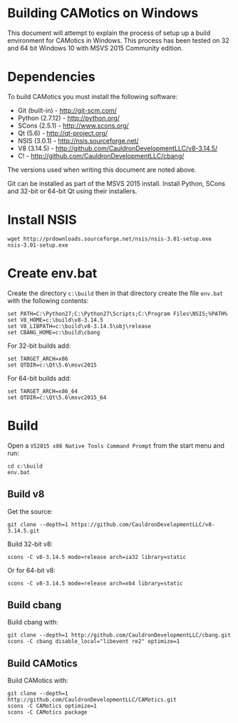 Building CAMotics on Windows
============================
This document will attempt to explain the process of setup up a build
environment for CAMotics in Windows.  This process has been tested on 32 and
64 bit Windows 10 with MSVS 2015 Community edition.

# Dependencies
To build CAMotics you must install the following software:

  - Git (built-in)   - http://git-scm.com/
  - Python (2.7.12)  - http://python.org/
  - SCons (2.5.1)    - http://www.scons.org/
  - Qt (5.6)         - http://qt-project.org/
  - NSIS (3.0.1)     - http://nsis.sourceforge.net/
  - V8 (3.14.5)      - http://github.com/CauldronDevelopmentLLC/v8-3.14.5/
  - C!               - http://github.com/CauldronDevelopmentLLC/cbang/

The versions used when writing this document are noted above.

Git can be installed as part of the MSVS 2015 install.  Install Python, SCons
and 32-bit or 64-bit Qt using their installers.

# Install NSIS
    wget http://prdownloads.sourceforge.net/nsis/nsis-3.01-setup.exe
    nsis-3.01-setup.exe

# Create env.bat
Create the directory ``c:\build`` then in that directory create the file
``env.bat`` with the following contents:

    set PATH=C:\Python27;C:\Python27\Scripts;C:\Program Files\NSIS;%PATH%
    set V8_HOME=c:\build\v8-3.14.5
    set V8_LIBPATH=c:\build\v8-3.14.5\obj\release
    set CBANG_HOME=c:\build\cbang

For 32-bit builds add:

    set TARGET_ARCH=x86
    set QTDIR=c:\Qt\5.6\msvc2015

For 64-bit builds add:

    set TARGET_ARCH=x86_64
    set QTDIR=c:\Qt\5.6\msvc2015_64

# Build
Open a ``VS2015 x86 Native Tools Command Prompt`` from the start menu and run:

    cd c:\build
    env.bat

## Build v8
Get the source:

    git clone --depth=1 https://github.com/CauldronDevelopmentLLC/v8-3.14.5.git

Build 32-bit v8:

    scons -C v8-3.14.5 mode=release arch=ia32 library=static

Or for 64-bit v8:

    scons -C v8-3.14.5 mode=release arch=x64 library=static

## Build cbang
Build cbang with:

    git clone --depth=1 http://github.com/CauldronDevelopmentLLC/cbang.git
    scons -C cbang disable_local="libevent re2" optimize=1

## Build CAMotics
Build CAMotics with:

    git clone --depth=1 http://github.com/CauldronDevelopmentLLC/CAMotics.git
    scons -C CAMotics optimize=1
    scons -C CAMotics package
